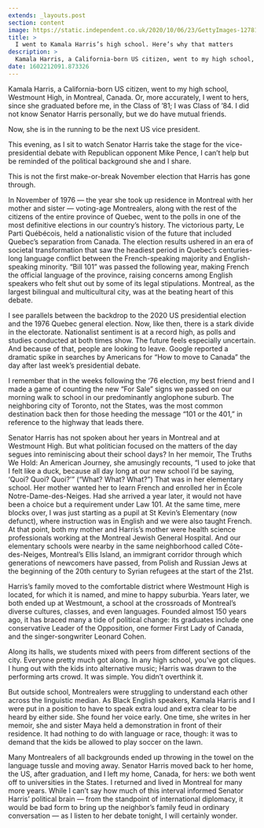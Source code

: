 ```yaml
--- 
extends: _layouts.post 
section: content 
image: https://static.independent.co.uk/2020/10/06/23/GettyImages-1278166230.jpg 
title: > 
  I went to Kamala Harris’s high school. Here’s why that matters 
description: > 
  Kamala Harris, a California-born US citizen, went to my high school, Westmount High, in Montreal, Canada.I did not know Senator Harris personally, but we do have mutual friends.Senator Harris has not spoken about her years in Montreal and at Westmount High.Harris’s family moved to the comfortable district where Westmount High is located, for which it is named, and mine to happy suburbia.In any high school, you’ve got cliques. 
date: 1602212091.873326 
--- 
```

Kamala Harris, a California-born US citizen, went to my high school, Westmount High, in Montreal, Canada. Or, more accurately, I went to hers, since she graduated before me, in the Class of ’81; I was Class of ’84. I did not know Senator Harris personally, but we do have mutual friends.

Now, she is in the running to be the next US vice president.

This evening, as I sit to watch Senator Harris take the stage for the vice-presidential debate with Republican opponent Mike Pence, I can’t help but be reminded of the political background she and I share.

This is not the first make-or-break November election that Harris has gone through.

In November of 1976 — the year she took up residence in Montreal with her mother and sister — voting-age Montrealers, along with the rest of the citizens of the entire province of Quebec, went to the polls in one of the most definitive elections in our country’s history. The victorious party, Le Parti Québécois, held a nationalistic vision of the future that included Quebec’s separation from Canada. The election results ushered in an era of societal transformation that saw the headiest period in Quebec’s centuries-long language conflict between the French-speaking majority and English-speaking minority. “Bill 101” was passed the following year, making French the official language of the province, raising concerns among English speakers who felt shut out by some of its legal stipulations. Montreal, as the largest bilingual and multicultural city, was at the beating heart of this debate.

I see parallels between the backdrop to the 2020 US presidential election and the 1976 Quebec general election. Now, like then, there is a stark divide in the electorate. Nationalist sentiment is at a record high, as polls and studies conducted at both times show. The future feels especially uncertain. And because of that, people are looking to leave. Google reported a dramatic spike in searches by Americans for “How to move to Canada” the day after last week’s presidential debate.

I remember that in the weeks following the ‘76 election, my best friend and I made a game of counting the new “For Sale” signs we passed on our morning walk to school in our predominantly anglophone suburb. The neighboring city of Toronto, not the States, was the most common destination back then for those heeding the message “101 or the 401,” in reference to the highway that leads there.

Senator Harris has not spoken about her years in Montreal and at Westmount High. But what politician focused on the matters of the day segues into reminiscing about their school days? In her memoir, The Truths We Hold: An American Journey, she amusingly recounts, “I used to joke that I felt like a duck, because all day long at our new school I’d be saying, ‘Quoi? Quoi? Quoi?’” (“What? What? What?”) That was in her elementary school. Her mother wanted her to learn French and enrolled her in École Notre-Dame-des-Neiges. Had she arrived a year later, it would not have been a choice but a requirement under Law 101. At the same time, mere blocks over, I was just starting as a pupil at St Kevin’s Elementary (now defunct), where instruction was in English and we were also taught French. At that point, both my mother and Harris’s mother were health science professionals working at the Montreal Jewish General Hospital. And our elementary schools were nearby in the same neighborhood called Côte-des-Neiges, Montreal’s Ellis Island, an immigrant corridor through which generations of newcomers have passed, from Polish and Russian Jews at the beginning of the 20th century to Syrian refugees at the start of the 21st.

Harris’s family moved to the comfortable district where Westmount High is located, for which it is named, and mine to happy suburbia. Years later, we both ended up at Westmount, a school at the crossroads of Montreal’s diverse cultures, classes, and even languages. Founded almost 150 years ago, it has braced many a tide of political change: its graduates include one conservative Leader of the Opposition, one former First Lady of Canada, and the singer-songwriter Leonard Cohen.

Along its halls, we students mixed with peers from different sections of the city. Everyone pretty much got along. In any high school, you’ve got cliques. I hung out with the kids into alternative music; Harris was drawn to the performing arts crowd. It was simple. You didn’t overthink it.

But outside school, Montrealers were struggling to understand each other across the linguistic median. As Black English speakers, Kamala Harris and I were put in a position to have to speak extra loud and extra clear to be heard by either side. She found her voice early. One time, she writes in her memoir, she and sister Maya held a demonstration in front of their residence. It had nothing to do with language or race, though: it was to demand that the kids be allowed to play soccer on the lawn.

Many Montrealers of all backgrounds ended up throwing in the towel on the language tussle and moving away. Senator Harris moved back to her home, the US, after graduation, and I left my home, Canada, for hers: we both went off to universities in the States. I returned and lived in Montreal for many more years. While I can’t say how much of this interval informed Senator Harris’ political brain — from the standpoint of international diplomacy, it would be bad form to bring up the neighbor’s family feud in ordinary conversation — as I listen to her debate tonight, I will certainly wonder.